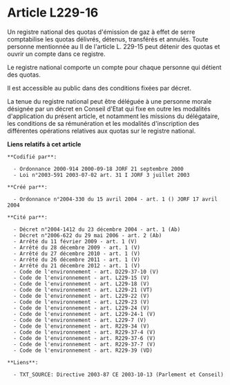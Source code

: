 # Article L229-16

Un registre national des quotas d'émission de gaz à effet de serre comptabilise les quotas délivrés, détenus, transférés et
annulés. Toute personne mentionnée au II de l'article L. 229-15 peut détenir des quotas et ouvrir un compte dans ce
registre. 

Le registre national comporte un compte pour chaque personne qui détient des quotas. 

Il est accessible au public dans des conditions fixées par décret. 

La tenue du registre national peut être déléguée à une personne morale désignée par un décret en Conseil d'Etat qui fixe en
outre les modalités d'application du présent article, et notamment les missions du délégataire, les conditions de sa
rémunération et les modalités d'inscription des différentes opérations relatives aux quotas sur le registre national.

**Liens relatifs à cet article**

	**Codifié par**:

	  - Ordonnance 2000-914 2000-09-18 JORF 21 septembre 2000
	  - Loi n°2003-591 2003-07-02 art. 31 I JORF 3 juillet 2003

	**Créé par**:

	  - Ordonnance n°2004-330 du 15 avril 2004 - art. 1 () JORF 17 avril 2004

	**Cité par**:

	  - Décret n°2004-1412 du 23 décembre 2004 - art. 1 (Ab)
	  - Décret n°2006-622 du 29 mai 2006 - art. 2 (Ab)
	  - Arrêté du 11 février 2009 - art. 1 (V)
	  - Arrêté du 28 décembre 2009 - art. 1 (V)
	  - Arrêté du 27 décembre 2010 - art. 1 (V)
	  - Arrêté du 26 décembre 2011 - art. 1 (V)
	  - Arrêté du 21 décembre 2012 - art. 1 (V)
	  - Code de l'environnement - art. D229-37-10 (V)
	  - Code de l'environnement - art. L229-15 (V)
	  - Code de l'environnement - art. L229-18 (V)
	  - Code de l'environnement - art. L229-21 (VT)
	  - Code de l'environnement - art. L229-22 (V)
	  - Code de l'environnement - art. L229-23 (V)
	  - Code de l'environnement - art. L229-24 (V)
	  - Code de l'environnement - art. L229-24-1 (V)
	  - Code de l'environnement - art. L229-7 (V)
	  - Code de l'environnement - art. R229-34 (V)
	  - Code de l'environnement - art. R229-37-4 (V)
	  - Code de l'environnement - art. R229-37-6 (V)
	  - Code de l'environnement - art. R229-37-7 (V)
	  - Code de l'environnement - art. R229-39 (VD)

	**Liens**:

	  - TXT_SOURCE: Directive 2003-87 CE 2003-10-13 (Parlement et Conseil)
